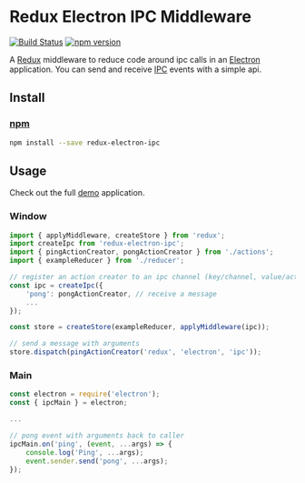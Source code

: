 # Redux Electron IPC Middleware
[![Build Status](https://travis-ci.org/mariotacke/redux-electron-ipc.svg?branch=master)](https://travis-ci.org/mariotacke/redux-electron-ipc) [![npm version](https://badge.fury.io/js/redux-electron-ipc.svg)](https://badge.fury.io/js/redux-electron-ipc)

A [Redux](https://github.com/reactjs/redux) middleware to reduce code around ipc
calls in an [Electron](http://electron.atom.io/) application. You can send and
receive [IPC](https://github.com/electron/electron/blob/master/docs/api/ipc-main.md)
events with a simple api.

## Install

### [npm](https://www.npmjs.com/package/redux-electron-ipc)
```sh
npm install --save redux-electron-ipc
```

## Usage
Check out the full [demo](https://github.com/mariotacke/redux-electron-ipc/tree/master/example)
application.

### Window
```js
import { applyMiddleware, createStore } from 'redux';
import createIpc from 'redux-electron-ipc';
import { pingActionCreator, pongActionCreator } from './actions';
import { exampleReducer } from './reducer';

// register an action creator to an ipc channel (key/channel, value/action creator)
const ipc = createIpc({
    'pong': pongActionCreator, // receive a message
    ...
});

const store = createStore(exampleReducer, applyMiddleware(ipc));

// send a message with arguments
store.dispatch(pingActionCreator('redux', 'electron', 'ipc'));
```

### Main
```js
const electron = require('electron');
const { ipcMain } = electron;

...

// pong event with arguments back to caller
ipcMain.on('ping', (event, ...args) => {
    console.log('Ping', ...args);
    event.sender.send('pong', ...args);
});
```
